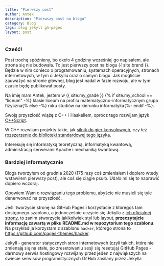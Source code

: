 ```yaml
---
title: "Pierwszy post"
author: Antek
description: "Pierwszy post na blogu"
category: Blog
tags: blog jekyll gh-pages
layout: post
---
```


### Cześć!
Post trochę spóźniony, bo około 4 godziny wcześniej go napisałem, ale strona się nie budowała. To jest pierwszy post na blogu {{ site.brand }}. Będzie w nim conieco o programowaniu, systemach operacyjnych, stronach internetowych, w tym o Jekyllu oraz o samym blogu. Jak mogliście zauważyć na stronie głównej, blog jest nadal w fazie rozwoju, ale w tym czasie będę publikował posty.

<!--excerpt-->

Na imię mam Antek, jestem w {{ site.my_grade }} {% if site.my_school == "liceum" -%} klasie liceum na profilu matematyczno-informatycznym grupa fizyczna{% else -%} roku studiów na kierunku informatyka{%- endif -%}.

Swoją przyszłość wiążę z C++ i Haskellem, oprócz tego rozwijam język [C++Script](https://github.com/cpp-script-lang).

W C++ rozwijam projekty takie, jak [silnik do gier konsolowych](https://github.com/ankiedos/Console-Game-Engine), czy też [rozszerzenie do biblioteki standardowej tego języka](https://github.com/ankiedos/library-plus-plus).

Interesuję się informatyką teoretyczną, informatyką kwantową, administracją serwerami Apache i mechaniką kwantową.

### Bardziej informatycznie
Bloga tworzyłem od grudnia 2020 (175 razy coś zmieniałem i dopiero wtedy wstawiłem pierwszy post), ale coś się ciągle psuło. Udało mi się to naprawić dopiero wczoraj.

Opowiem Wam o rozwiązaniu tego problemu, abyście nie musieli się tyle denerwować na przyszłość.

Jeśli tworzycie stronę na GitHub Pages i korzystacie z któregoś tam dostępnego szablonu, a jednocześnie uczycie się Jekylla z [ich oficjalnej strony](https://jekyllrb.com), to zanim stworzycie jakikolwiek styl lub layout, **przeczytajcie informację zawartą w pliku README.md w repozytorium tego szablonu**. Na przykład ja korzystam z szablonu `hacker`, którego strona to https://github.com/pages-themes/hacker.

<footer>
Jekyll - generator statycznych stron internetowych (czyli takich, które nie zmienają się na stałe, po zresetowaniu sesji się resetują)
GitHub Pages - darmowy serwis hostingowy rozwijany przez jeden z największych na świecie serwisów programistycznych GitHub zasilany przez Jekylla
</footer>